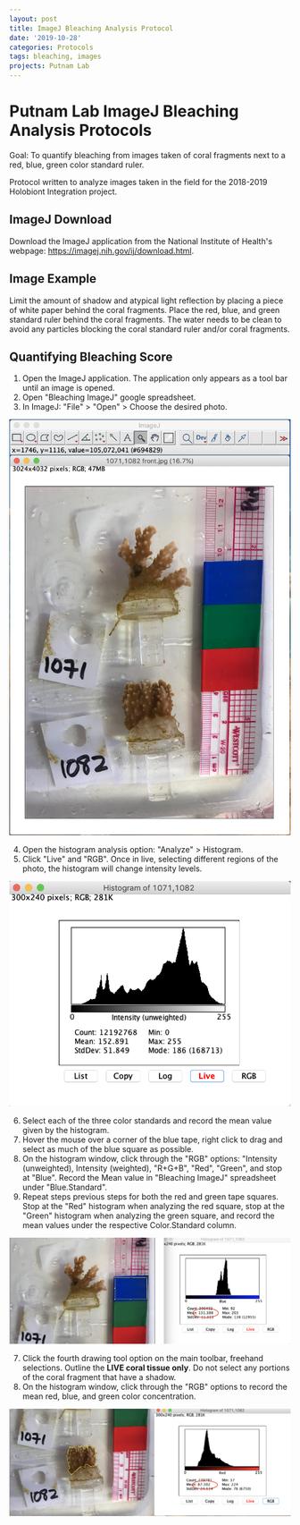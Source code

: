 ```yaml
---
layout: post
title: ImageJ Bleaching Analysis Protocol
date: '2019-10-28'
categories: Protocols
tags: bleaching, images
projects: Putnam Lab
---
```


# Putnam Lab ImageJ Bleaching Analysis Protocols

Goal: To quantify bleaching from images taken of coral fragments next to a red, blue, green color standard ruler.  

Protocol written to analyze images taken in the field for the 2018-2019 Holobiont Integration project.

## ImageJ Download

Download the ImageJ application from the National Institute of Health's webpage:
https://imagej.nih.gov/ij/download.html.  

## Image Example  
Limit the amount of shadow and atypical light reflection by placing a piece of white paper behind the coral fragments. Place the red, blue, and green standard ruler behind the coral fragments. The water needs to be clean to avoid any particles blocking the coral standard ruler and/or coral fragments.

## Quantifying Bleaching Score
1. Open the ImageJ application. The application only appears as a tool bar until an image is opened.  
2. Open "Bleaching ImageJ" google spreadsheet.    
3. In ImageJ: "File" > "Open" > Choose the desired photo.

![imageJ](https://github.com/emmastrand/EmmaStrand_Notebook/blob/master/images/ImageJ_1.png?raw=true)

4. Open the histogram analysis option: "Analyze" > Histogram.  
5. Click "Live" and "RGB". Once in live, selecting different regions of the photo, the histogram will change intensity levels.  

![image](https://github.com/emmastrand/EmmaStrand_Notebook/blob/master/images/ImageJ_3.png?raw=true)

6. Select each of the three color standards and record the mean value given by the histogram.  
  1. Hover the mouse over a corner of the blue tape, right click to drag and select as much of the blue square as possible.  
  2. On the histogram window, click through the "RGB" options: "Intensity (unweighted), Intensity (weighted), "R+G+B", "Red", "Green", and stop at "Blue". Record the Mean value in "Bleaching ImageJ" spreadsheet under "Blue.Standard".  
  3. Repeat steps previous steps for both the red and green tape squares. Stop at the "Red" histogram when analyzing the red square, stop at the "Green" histogram when analyzing the green square, and record the mean values under the respective Color.Standard column.  

![example](https://github.com/emmastrand/EmmaStrand_Notebook/blob/master/images/ImageJ_5.png?raw=true)

7. Click the fourth drawing tool option on the main toolbar, freehand selections. Outline the **LIVE coral tissue only**. Do not select any portions of the coral fragment that have a shadow.
8. On the histogram window, click through the "RGB" options to record the mean red, blue, and green color concentration.

![ex](https://github.com/emmastrand/EmmaStrand_Notebook/blob/master/images/ImageJ_6.png?raw=true)
